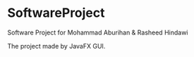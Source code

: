 # SoftwareProject
Software Project for Mohammad Aburihan &amp; Rasheed Hindawi

The project made by JavaFX GUI.
